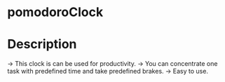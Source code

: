 # pomodoroClock

# Description
  -> This clock is can be used for productivity. 
  -> You can concentrate one task with predefined time and take predefined brakes.
  -> Easy to use.
